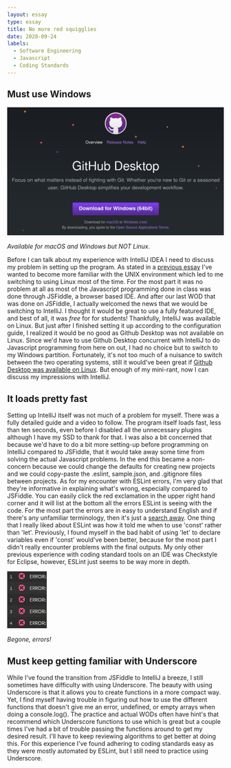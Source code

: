 ```yaml
---
layout: essay
type: essay
title: No more red squigglies
date: 2020-09-24
labels:
  - Software Engineering
  - Javascript
  - Coding Standards
---
```


## Must use Windows

<img class="ui large left spaced image" src="../images/githubdesktop.jpg">

*Available for macOS and Windows but NOT Linux.*

Before I can talk about my experience with IntelliJ IDEA I need to discuss my problem in setting up the program. As stated in a [previous essay](https://rainllo.github.io/essays/excited-for-open-source.html) I've wanted to become more familiar with the UNIX environment which led to me switching to using Linux most of the time. For the most part it was no problem at all as most of the Javascript programming done in class was done through JSFiddle, a browser based IDE. And after our last WOD that was done on JSFiddle, I actually welcomed the news that we would be switching to IntelliJ. I thought it would be great to use a fully featured IDE, and best of all, it was *free* for for students! Thankfully, IntelliJ was available on Linux. But just after I finished setting it up according to the configuration guide, I realized it would be no good as Github Desktop was not available on Linux. Since we'd have to use Github Desktop concurrent with IntelliJ to do Javascript programming from here on out, I had no choice but to switch to my Windows partition. Fortunately, it's not too much of a nuisance to switch between the two operating systems, still it would've been great if [Github Desktop was available on Linux](https://github.com/desktop/desktop/issues/1525). But enough of my mini-rant, now I can discuss my impressions with IntelliJ. 

## It loads pretty fast

Setting up IntelliJ itself was not much of a problem for myself. There was a fully detailed guide and a video to follow. The program itself loads fast, less than ten seconds, even before I disabled all the unnecessary plugins although I have my SSD to thank for that. I was also a bit concerned that because we'd have to do a bit more setting-up before programming on IntelliJ compared to JSFiddle, that it would take away some time from solving the actual Javascript problems. In the end this became a non-concern because we could change the defaults for creating new projects and we could copy-paste the .eslint, sample.json, and .gitignore files between projects. As for my encounter with ESLint errors, I'm very glad that they're informative in explaining what's wrong, especially compared to JSFiddle. You can easily click the red exclamation in the upper right hand corner and it will list at the bottom all the errors ESLint is seeing with the code. For the most part the errors are in easy to understand English and if there's any unfamiliar terminology, then it's just a [search away](https://eslint.org/). One thing that I really liked about ESLint was how it told me when to use 'const' rather than 'let'. Previously, I found myself in the bad habit of using 'let' to declare variables even if 'const' would've been better, because for the most part I didn't really encounter problems with the final outputs. My only other previous experience with coding standard tools on an IDE was Checkstyle for Eclipse, however, ESLint just seems to be way more in depth. 

<img class="ui large left spaced image" src="../images/eslinterrors.jpg">

*Begone, errors!*

## Must keep getting familiar with Underscore

While I've found the transition from JSFiddle to IntelliJ a breeze, I still sometimes have difficulty with using Underscore. The beauty with using Underscore is that it allows you to create functions in a more compact way. Yet, I find myself having trouble in figuring out how to use the different functions that doesn't give me an error, undefined, or empty arrays when doing a console.log(). The practice and actual WODs often have hint's that recommend which Underscore functions to use which is great but a couple times I've had a bit of trouble passing the functions around to get my desired result. I'll have to keep reviewing algorithms to get better at doing this. For this experience I've found adhering to coding standards easy as they were mostly automated by ESLint, but I still need to practice using Underscore. 
